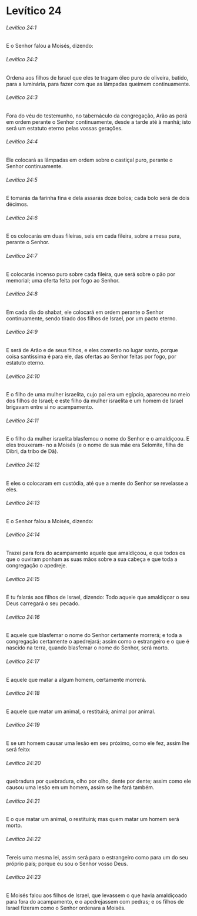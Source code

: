 # Levítico 24

###### Levítico 24:1

E o Senhor falou a Moisés, dizendo:

###### Levítico 24:2

Ordena aos filhos de Israel que eles te tragam óleo puro de oliveira, batido, para a luminária, para fazer com que as lâmpadas queimem continuamente.

###### Levítico 24:3

Fora do véu do testemunho, no tabernáculo da congregação, Arão as porá em ordem perante o Senhor continuamente, desde a tarde até à manhã; isto será um estatuto eterno pelas vossas gerações.

###### Levítico 24:4

Ele colocará as lâmpadas em ordem sobre o castiçal puro, perante o Senhor continuamente.

###### Levítico 24:5

E tomarás da farinha fina e dela assarás doze bolos; cada bolo será de dois décimos.

###### Levítico 24:6

E os colocarás em duas fileiras, seis em cada fileira, sobre a mesa pura, perante o Senhor.

###### Levítico 24:7

E colocarás incenso puro sobre cada fileira, que será sobre o pão por memorial; uma oferta feita por fogo ao Senhor.

###### Levítico 24:8

Em cada dia do shabat, ele colocará em ordem perante o Senhor continuamente, sendo tirado dos filhos de Israel, por um pacto eterno.

###### Levítico 24:9

E será de Arão e de seus filhos, e eles comerão no lugar santo, porque coisa santíssima é para ele, das ofertas ao Senhor feitas por fogo, por estatuto eterno.

###### Levítico 24:10

E o filho de uma mulher israelita, cujo pai era um egípcio, apareceu no meio dos filhos de Israel; e este filho da mulher israelita e um homem de Israel brigavam entre si no acampamento.

###### Levítico 24:11

E o filho da mulher israelita blasfemou o nome do Senhor e o amaldiçoou. E eles trouxeram- no a Moisés (e o nome de sua mãe era Selomite, filha de Dibri, da tribo de Dã).

###### Levítico 24:12

E eles o colocaram em custódia, até que a mente do Senhor se revelasse a eles.

###### Levítico 24:13

E o Senhor falou a Moisés, dizendo:

###### Levítico 24:14

Trazei para fora do acampamento aquele que amaldiçoou, e que todos os que o ouviram ponham as suas mãos sobre a sua cabeça e que toda a congregação o apedreje.

###### Levítico 24:15

E tu falarás aos filhos de Israel, dizendo: Todo aquele que amaldiçoar o seu Deus carregará o seu pecado.

###### Levítico 24:16

E aquele que blasfemar o nome do Senhor certamente morrerá; e toda a congregação certamente o apedrejará; assim como o estrangeiro e o que é nascido na terra, quando blasfemar o nome do Senhor, será morto.

###### Levítico 24:17

E aquele que matar a algum homem, certamente morrerá.

###### Levítico 24:18

E aquele que matar um animal, o restituirá; animal por animal.

###### Levítico 24:19

E se um homem causar uma lesão em seu próximo, como ele fez, assim lhe será feito:

###### Levítico 24:20

quebradura por quebradura, olho por olho, dente por dente; assim como ele causou uma lesão em um homem, assim se lhe fará também.

###### Levítico 24:21

E o que matar um animal, o restituirá; mas quem matar um homem será morto.

###### Levítico 24:22

Tereis uma mesma lei, assim será para o estrangeiro como para um do seu próprio país; porque eu sou o Senhor vosso Deus.

###### Levítico 24:23

E Moisés falou aos filhos de Israel, que levassem o que havia amaldiçoado para fora do acampamento, e o apedrejassem com pedras; e os filhos de Israel fizeram como o Senhor ordenara a Moisés.

